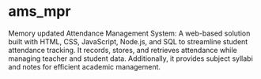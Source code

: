 # ams_mpr


Memory updated
Attendance Management System: A web-based solution built with HTML, CSS, JavaScript, Node.js, and SQL to streamline student attendance tracking. It records, stores, and retrieves attendance while managing teacher and student data. Additionally, it provides subject syllabi and notes for efficient academic management.
